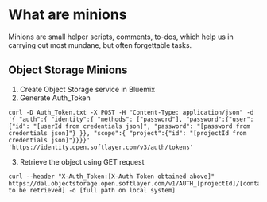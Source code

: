 # What are minions #
Minions are small helper scripts, comments, to-dos, which help us in carrying out most mundane, but often forgettable tasks.

## Object Storage Minions ##
1. Create Object Storage service in Bluemix  
2. Generate Auth_Token
<pre><code>curl -D Auth_Token.txt -X POST -H "Content-Type: application/json" -d '{ "auth":{ "identity":{ "methods": ["password"], "password":{"user":{"id": "[userId from credentials json]", "password": "[password from credentials json]"} }}, "scope":{ "project":{"id": "[projectId from credentials json]"}}}}' 'https://identity.open.softlayer.com/v3/auth/tokens'</code></pre>
3. Retrieve the object using GET request
<pre><code>curl --header "X-Auth_Token:[X-Auth Token obtained above]" https://dal.objectstorage.open.softlayer.com/v1/AUTH_[projectId]/[container]/[object to be retrieved] -o [full path on local system]</code></pre>

